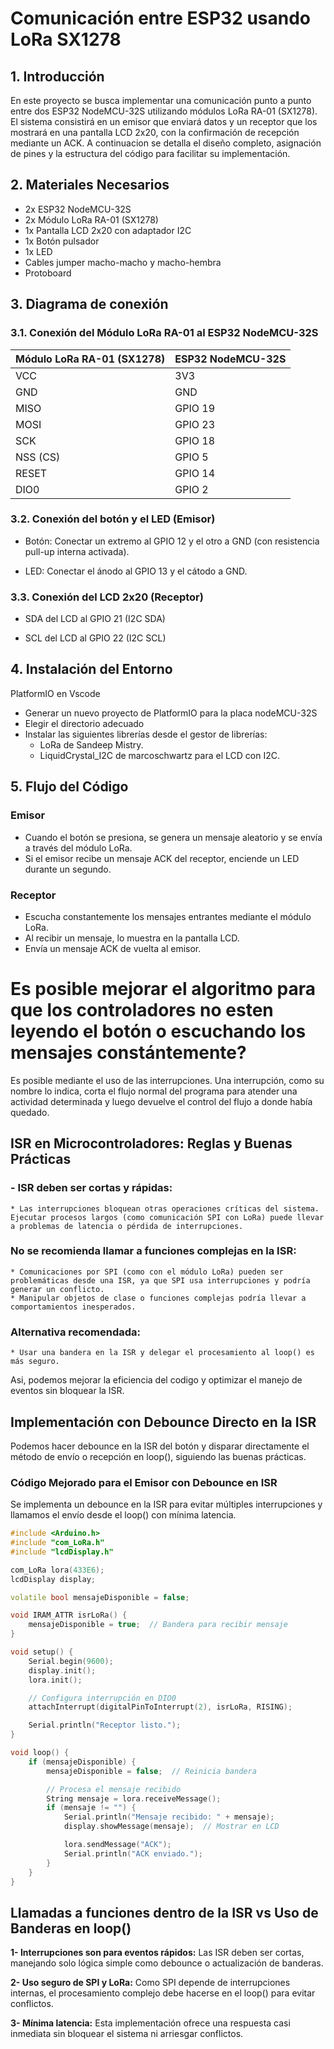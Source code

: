 # Comunicación entre ESP32 usando LoRa SX1278
## 1. Introducción
En este proyecto se busca implementar una comunicación punto a punto entre dos ESP32 NodeMCU-32S utilizando módulos LoRa RA-01 (SX1278). El sistema consistirá en un emisor que enviará datos y un receptor que los mostrará en una pantalla LCD 2x20, con la confirmación de recepción mediante un ACK. A continuacion se detalla el diseño completo, asignación de pines y la estructura del código para facilitar su implementación.

## 2. Materiales Necesarios
- 2x ESP32 NodeMCU-32S
- 2x Módulo LoRa RA-01 (SX1278)
- 1x Pantalla LCD 2x20 con adaptador I2C
- 1x Botón pulsador
- 1x LED
- Cables jumper macho-macho y macho-hembra
- Protoboard  

## 3. Diagrama de conexión
### 3.1. Conexión del Módulo LoRa RA-01 al ESP32 NodeMCU-32S
|Módulo LoRa RA-01 (SX1278)|ESP32 NodeMCU-32S|  
|:-------|:------|
|VCC |3V3|  
|GND |GND|  
|MISO |GPIO 19|
|MOSI|GPIO 23| 
|SCK|GPIO 18|
|NSS (CS)|GPIO 5|
|RESET|GPIO 14|
|DIO0|GPIO 2|

### 3.2. Conexión del botón y el LED (Emisor)
* Botón: Conectar un extremo al GPIO 12 y el otro a GND (con resistencia pull-up interna activada).  

* LED: Conectar el ánodo al GPIO 13 y el cátodo a GND.  

### 3.3. Conexión del LCD 2x20 (Receptor)
* SDA del LCD al GPIO 21 (I2C SDA)  

* SCL del LCD al GPIO 22 (I2C SCL)  

## 4. Instalación del Entorno
PlatformIO en Vscode

* Generar un nuevo proyecto de PlatformIO para la placa nodeMCU-32S
* Elegir el directorio adecuado   
* Instalar las siguientes librerías desde el gestor de librerías:
    - LoRa de Sandeep Mistry.
    - LiquidCrystal_I2C de marcoschwartz para el LCD con I2C.  

## 5. Flujo del Código  

### Emisor  

* Cuando el botón se presiona, se genera un mensaje aleatorio y se envía a través del módulo LoRa.
* Si el emisor recibe un mensaje ACK del receptor, enciende un LED durante un segundo.  

### Receptor
* Escucha constantemente los mensajes entrantes mediante el módulo LoRa.
* Al recibir un mensaje, lo muestra en la pantalla LCD.
* Envía un mensaje ACK de vuelta al emisor.

# Es posible mejorar el algoritmo para que los controladores no esten leyendo el botón o escuchando los mensajes constántemente?  
Es posible mediante el uso de las interrupciones. 
Una interrupción, como su nombre lo indica, corta el flujo normal del programa para atender una actividad determinada y luego devuelve el control del flujo a donde había quedado.   

## ISR en Microcontroladores: Reglas y Buenas Prácticas
### - ISR deben ser cortas y rápidas:
    * Las interrupciones bloquean otras operaciones críticas del sistema. Ejecutar procesos largos (como comunicación SPI con LoRa) puede llevar a problemas de latencia o pérdida de interrupciones.  

### No se recomienda llamar a funciones complejas en la ISR:
    * Comunicaciones por SPI (como con el módulo LoRa) pueden ser problemáticas desde una ISR, ya que SPI usa interrupciones y podría generar un conflicto.
    * Manipular objetos de clase o funciones complejas podría llevar a comportamientos inesperados.  

### Alternativa recomendada:
    * Usar una bandera en la ISR y delegar el procesamiento al loop() es más seguro.  

Asi, podemos mejorar la eficiencia del codigo y optimizar el manejo de eventos sin bloquear la ISR.  

## Implementación con Debounce Directo en la ISR
Podemos hacer debounce en la ISR del botón y disparar directamente el método de envío o recepción en loop(), siguiendo las buenas prácticas.

### Código Mejorado para el Emisor con Debounce en ISR

Se implementa un debounce en la ISR para evitar múltiples interrupciones y llamamos el envío desde el loop() con mínima latencia.

```cpp
#include <Arduino.h>
#include "com_LoRa.h"
#include "lcdDisplay.h"

com_LoRa lora(433E6);
lcdDisplay display;

volatile bool mensajeDisponible = false;

void IRAM_ATTR isrLoRa() {
    mensajeDisponible = true;  // Bandera para recibir mensaje
}

void setup() {
    Serial.begin(9600);
    display.init();
    lora.init();

    // Configura interrupción en DIO0
    attachInterrupt(digitalPinToInterrupt(2), isrLoRa, RISING);

    Serial.println("Receptor listo.");
}

void loop() {
    if (mensajeDisponible) {
        mensajeDisponible = false;  // Reinicia bandera

        // Procesa el mensaje recibido
        String mensaje = lora.receiveMessage();
        if (mensaje != "") {
            Serial.println("Mensaje recibido: " + mensaje);
            display.showMessage(mensaje);  // Mostrar en LCD

            lora.sendMessage("ACK");
            Serial.println("ACK enviado.");
        }
    }
}

```   

## Llamadas a funciones dentro de la ISR vs Uso de Banderas en loop()
**1- Interrupciones son para eventos rápidos:** Las ISR deben ser cortas, manejando solo lógica simple como debounce o actualización de banderas.  

**2- Uso seguro de SPI y LoRa:** Como SPI depende de interrupciones internas, el procesamiento complejo debe hacerse en el loop() para evitar conflictos.  

**3- Mínima latencia:** Esta implementación ofrece una respuesta casi inmediata sin bloquear el sistema ni arriesgar conflictos.


